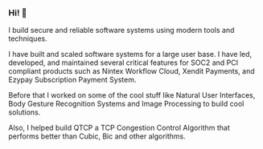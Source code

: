 ### Hi! 👋 

I build secure and reliable software systems using modern tools and techniques. 

I have built and scaled software systems for a large user base. I have led, developed, and maintained several critical features for SOC2 and PCI compliant products such as Nintex Workflow Cloud, Xendit Payments, and Ezypay Subscription Payment System. 

Before that I worked on some of the cool stuff like Natural User Interfaces, Body Gesture Recognition Systems and Image Processing to build cool solutions. 

Also, I helped build QTCP a TCP Congestion Control Algorithm that performs better than Cubic, Bic and other algorithms.

<!--
**habibbhutto/habibbhutto** is a ✨ _special_ ✨ repository because its `README.md` (this file) appears on your GitHub profile.

Here are some ideas to get you started:

- 🔭 I’m currently working on ...
- 🌱 I’m currently learning ...
- 👯 I’m looking to collaborate on ...
- 🤔 I’m looking for help with ...
- 💬 Ask me about ...  
- 📫 How to reach me: ...
- 😄 Pronouns: ...
- ⚡ Fun fact: ...
-->

